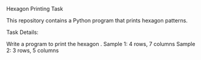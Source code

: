 Hexagon Printing Task

This repository contains a Python program that prints hexagon patterns.

Task Details:

Write a program to print the hexagon .
Sample 1: 4 rows, 7 columns
Sample 2: 3 rows, 5 columns
